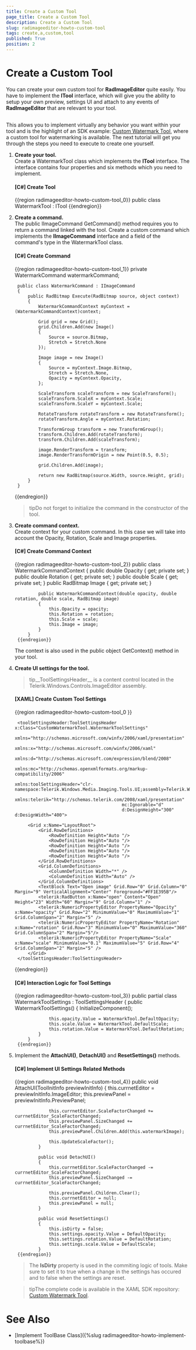 ```yaml
---
title: Create a Custom Tool
page_title: Create a Custom Tool
description: Create a Custom Tool
slug: radimageeditor-howto-custom-tool
tags: create,a,custom,tool
published: True
position: 2
---
```


# Create a Custom Tool



You can create your own custom tool for __RadImageEditor__ quite easily. You have to implement the __ITool__ interface, which will give you the ability to setup your own preview, settings UI and attach to any events of __RadImageEditor__ that are relevant to your tool.
      

## 

This allows you to implement virtually any behavior you want within your tool and is the highlight of an SDK example: [Custom Watermark Tool](https://github.com/telerik/xaml-sdk/tree/master/ImageEditor/CustomWatermarkTool), where a custom tool for watermarking is available. The next tutorial will get you through the steps you need to execute to create one yourself.
        

1. __Create your tool.__<br/>Create a WatermarkTool class which implements the __ITool__ interface. The interface contains four properties and six methods which you need to implement.

	#### __[C#] Create Tool__
	
	{{region radimageeditor-howto-custom-tool_0}}
		    public class WatermarkTool : ITool
	{{endregion}}


1. __Create a command.__<br/>The public IImageCommand GetCommand() method requires you to return a command linked with the tool. Create a custom command which implements the __IImageCommand__ interface and a field of the command's type in the WatermarkTool class.
            

	#### __[C#] Create Command__
	
	{{region radimageeditor-howto-custom-tool_1}}
	    private WatermarkCommand watermarkCommand;
	
	    public class WatermarkCommand : IImageCommand
	    {
	        public RadBitmap Execute(RadBitmap source, object context)
	        {
	            WatermarkCommandContext myContext = (WatermarkCommandContext)context;
	
	            Grid grid = new Grid();
	            grid.Children.Add(new Image()
	            {
	                Source = source.Bitmap,
	                Stretch = Stretch.None
	            });
	
	            Image image = new Image()
	            {
	                Source = myContext.Image.Bitmap,
	                Stretch = Stretch.None,
	                Opacity = myContext.Opacity,
	            };
	
	            ScaleTransform scaleTransform = new ScaleTransform();
	            scaleTransform.ScaleX = myContext.Scale;
	            scaleTransform.ScaleY = myContext.Scale;
	
	            RotateTransform rotateTransform = new RotateTransform();
	            rotateTransform.Angle = myContext.Rotation;
	
	            TransformGroup transform = new TransformGroup();
	            transform.Children.Add(rotateTransform);
	            transform.Children.Add(scaleTransform);
	
	            image.RenderTransform = transform;
	            image.RenderTransformOrigin = new Point(0.5, 0.5);
	
	            grid.Children.Add(image);
	
	            return new RadBitmap(source.Width, source.Height, grid);
	        }
	    }
	{{endregion}}



	>tipDo not forget to initialize the command in the constructor of the tool.

1. __Create command context.__<br/>Create context for your custom command. In this case we will take into account the Opacity, Rotation, Scale and Image properties.
            
	
	#### __[C#] Create Command Context__
	
	{{region radimageeditor-howto-custom-tool_2}}
		    public class WatermarkCommandContext
		    {
		        public double Opacity { get; private set; }
		        public double Rotation { get; private set; }
		        public double Scale { get; private set; }
		        public RadBitmap Image { get; private set; }
		
		        public WatermarkCommandContext(double opacity, double rotation, double scale, RadBitmap image)
		        {
		            this.Opacity = opacity;
		            this.Rotation = rotation;
		            this.Scale = scale;
		            this.Image = image;
		        }
		    }
		{{endregion}}
	
	The context is also used in the public object GetContext() method in your tool.
	            

1. __Create UI settings for the tool.__
	
	>tip__ToolSettingsHeader__ is a content control located in the Telerik.Windows.Controls.ImageEditor assembly.
	              
	
	#### __[XAML] Create Custom Tool Settings__
	
	{{region radimageeditor-howto-custom-tool_0 }}

		<toolSettingsHeader:ToolSettingsHeader  x:Class="CustomWatermarkTool.WatermarkToolSettings"
		                                        xmlns="http://schemas.microsoft.com/winfx/2006/xaml/presentation"
		                                        xmlns:x="http://schemas.microsoft.com/winfx/2006/xaml"
		                                        xmlns:d="http://schemas.microsoft.com/expression/blend/2008"
		                                        xmlns:mc="http://schemas.openxmlformats.org/markup-compatibility/2006"
		                                        xmlns:toolSettingsHeader="clr-namespace:Telerik.Windows.Media.Imaging.Tools.UI;assembly=Telerik.Windows.Controls.ImageEditor"
		                                        xmlns:telerik="http://schemas.telerik.com/2008/xaml/presentation"
		                                        mc:Ignorable="d"
		                                        d:DesignHeight="300" d:DesignWidth="400">
		
		    <Grid x:Name="LayoutRoot">
		        <Grid.RowDefinitions>
		            <RowDefinition Height="Auto "/>
		            <RowDefinition Height="Auto "/>
		            <RowDefinition Height="Auto "/>
		            <RowDefinition Height="Auto "/>
		            <RowDefinition Height="Auto "/>
		        </Grid.RowDefinitions>
		        <Grid.ColumnDefinitions>
		            <ColumnDefinition Width="*" />
		            <ColumnDefinition Width="Auto" />
		        </Grid.ColumnDefinitions>
		        <TextBlock Text="Open image" Grid.Row="0" Grid.Column="0" Margin="9" VerticalAlignment="Center" Foreground="#FF1E395B"/>
		        <telerik:RadButton x:Name="open" Content="Open" Height="23" Width="60" Margin="9" Grid.Column="1" />
		        <telerik:NumericPropertyEditor PropertyName="Opacity" x:Name="opacity" Grid.Row="2" MinimumValue="0" MaximumValue="1" Grid.ColumnSpan="2" Margin="5" />
		        <telerik:NumericPropertyEditor PropertyName="Rotation" x:Name="rotation" Grid.Row="3" MinimumValue="0" MaximumValue="360" Grid.ColumnSpan="2" Margin="5"/>
		        <telerik:NumericPropertyEditor PropertyName="Scale" x:Name="scale" MinimumValue="0.1" MaximumValue="5" Grid.Row="4" Grid.ColumnSpan="2" Margin="5" />
		    </Grid>
		</toolSettingsHeader:ToolSettingsHeader>
	{{endregion}}
	
	
	
	#### __[C#] Interaction Logic for Tool Settings__
	
	{{region radimageeditor-howto-custom-tool_3}}
		    public partial class WatermarkToolSettings : ToolSettingsHeader
		    {
		        public WatermarkToolSettings()
		        {
		            InitializeComponent();
		
		            this.opacity.Value = WatermarkTool.DefaultOpacity;
		            this.scale.Value = WatermarkTool.DefaultScale;
		            this.rotation.Value = WatermarkTool.DefaultRotation;
		        }
		    }
		{{endregion}}



1. Implement the __AttachUI()__, __DetachUI()__ and __ResetSettings()__ methods.
	            
	
	#### __[C#] Implement UI Settings Related Methods__
	
	{{region radimageeditor-howto-custom-tool_4}}
		        public void AttachUI(ToolInitInfo previewInitInfo)
		        {
		            this.currnetEditor = previewInitInfo.ImageEditor;
		            this.previewPanel = previewInitInfo.PreviewPanel;
		
		            this.currnetEditor.ScaleFactorChanged += currnetEditor_ScaleFactorChanged;
		            this.previewPanel.SizeChanged += currnetEditor_ScaleFactorChanged;
		            this.previewPanel.Children.Add(this.watermarkImage);
		
		            this.UpdateScaleFactor();
		        }
		
		        public void DetachUI()
		        {
		            this.currnetEditor.ScaleFactorChanged -= currnetEditor_ScaleFactorChanged;
		            this.previewPanel.SizeChanged -= currnetEditor_ScaleFactorChanged;
		
		            this.previewPanel.Children.Clear();
		            this.currnetEditor = null;
		            this.previewPanel = null;
		        }
		
		        public void ResetSettings()
		        {
		            this.isDirty = false;
		            this.settings.opacity.Value = DefaultOpacity;
		            this.settings.rotation.Value = DefaultRotation;
		            this.settings.scale.Value = DefaultScale;
		        }
		{{endregion}}
	
	
	
	>The __IsDirty__ property is used in the commiting logic of tools. Make sure to set it to true when a change in the settings has occured and to false when the settings are reset.
	              
	
	>tipThe complete code is available in the XAML SDK repository: [Custom Watermark Tool](https://github.com/telerik/xaml-sdk/tree/master/ImageEditor/CustomWatermarkTool).
	          

# See Also

* [Implement ToolBase Class]({%slug radimageeditor-howto-implement-toolbase%})
